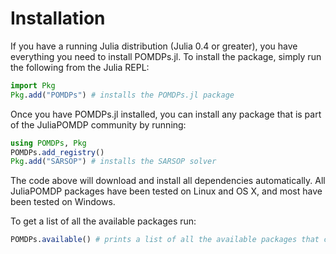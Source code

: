 # Installation

If you have a running Julia distribution (Julia 0.4 or greater), you have everything you need to install POMDPs.jl. To install the package, simply
run the following from the Julia REPL:
```julia
import Pkg
Pkg.add("POMDPs") # installs the POMDPs.jl package
```

Once you have POMDPs.jl installed, you can install any package that is part of the JuliaPOMDP community by running:
```julia
using POMDPs, Pkg
POMDPs.add_registry()
Pkg.add("SARSOP") # installs the SARSOP solver
```

The code above will download and install all dependencies automatically. All JuliaPOMDP packages have been tested on
Linux and OS X, and most have been tested on Windows.

To get a list of all the available packages run:
```julia
POMDPs.available() # prints a list of all the available packages that can be installed with POMDPs.add
```


